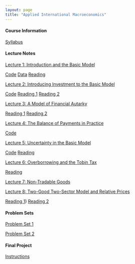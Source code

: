 ```yaml
---
layout: page
title: "Applied International Macroeconomics"
---
```


#### Course Information

[Syllabus](/courses/aim/Syllabus.pdf)

#### Lecture Notes

[Lecture 1: Introduction and the Basic Model](/courses/aim/1_Introduction_and_the_Basic_Model.pdf) 

[Code](https://github.com/gabrielmarin97/AIM-Code/blob/main/Current_Acc_Cyclicality.R) [Data](https://github.com/gabrielmarin97/AIM-Code/blob/main/Data/country_classifications.xlsx) [Reading](https://www.sciencedirect.com/science/article/pii/S0022199697000160)

[Lecture 2: Introducing Investment to the Basic Model](/courses/aim/2_Introducing_Investment_to_the_Basic_Model.pdf) 

[Code](https://github.com/gabrielmarin97/AIM-Code/blob/main/Adding_Investment_to_Model.R) [Reading 1](https://www.jstor.org/stable/2231790?seq=10) [Reading 2](https://econpapers.repec.org/article/aeaaecrev/v_3a83_3ay_3a1993_3ai_3a3_3ap_3a416-36.htm)

[Lecture 3: A Model of Financial Autarky](/courses/aim/3_A_Model_of_Financial_Autarky.pdf) 

[Reading 1](https://www.jstor.org/stable/2138673) [Reading 2](https://www.aeaweb.org/articles?id=10.1257/000282803321455377)

[Lecture 4: The Balance of Payments in Practice](/courses/aim/4_The_Balance_of_Payments_in_Practice.pdf) 

[Code](https://github.com/gabrielmarin97/AIM-Code/blob/main/BoP_in_Practice.R)

[Lecture 5: Uncertainty in the Basic Model](/courses/aim/5_Uncertainty_in_the_Basic_Model.pdf) 

[Code](https://github.com/gabrielmarin97/AIM-Code/blob/main/Uncertainty.R) [Reading](https://www.aeaweb.org/articles?id=10.1257/000282802760015603)

[Lecture 6: Overborrowing and the Tobin Tax](/courses/aim/6_Overborrowing_and_the_Tobin_Tax.pdf) 

[Reading](https://www.aeaweb.org/articles?id=10.1257/000282802760015603](https://ideas.repec.org/p/pra/mprapa/8952.html))

[Lecture 7: Non-Tradable Goods](/courses/aim/7_Non_Tradable_Goods.pdf) 

[Lecture 8: Two-Good Two-Sector Model and Relative Prices](/courses/aim/8_Two_Good_Two_Sector_Model.pdf) 

[Reading 1](https://ucema.edu.ar/publicaciones/download/volume1/calvo.pdf)) [Reading 2](https://www.aeaweb.org/articles?id=10.1257/000282806777211856)

#### Problem Sets

[Problem Set 1](/courses/aim/Problem_Set_1.pdf)

[Problem Set 2](/courses/aim/Problem_Set_2.pdf)

#### Final Project

[Instructions](/courses/aim/Final_Project.pdf)

